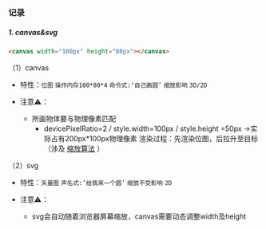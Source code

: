 ### 记录

##### 1. canvas&svg

```html
<canvas width="100px" height="80px"></canvas>
```

（1）canvas

* 特性：`位图` `操作内存100*80*4` `命令式:‘自己画圆’` `缩放影响` `3D/2D`

* 注意⚠️：
  * 所画物体要与物理像素匹配 
    * devicePixelRatio=2 / style.width=100px / style.height =50px ->实际占有200px*100px物理像素
        渲染过程：先渲染位图，后拉升至目标（涉及 [缩放算法](https://developer.mozilla.org/en-US/docs/Web/CSS/image-rendering) ）

（2）svg

* 特性：`矢量图` `声名式:‘给我来一个圆’` `缩放不受影响` ` 2D `

* 注意⚠️：
  * svg会自动随着浏览器屏幕缩放，canvas需要动态调整width及height

